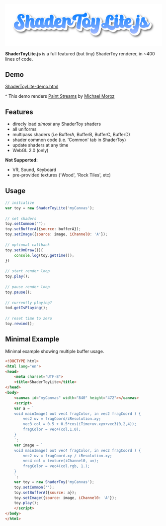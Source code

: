 
<p align="center">
<img src="https://github.com/chipweinberger/ShaderToyLite.js/blob/main/logo.png?raw=true" />
</p>

**ShaderToyLite.js** is a full featured (but tiny) ShaderToy renderer, in ~400 lines of code.

## Demo

[ShaderToyLite-demo.html](https://chipweinberger.github.io/ShaderToyLite.js/ShaderToyLite-demo.html)

^ This demo renders [Paint Streams](https://www.shadertoy.com/view/WtfyDj) by [Michael Moroz](https://michaelmoroz.github.io/Reintegration-Tracking/)

## Features
- direcly load *almost* any ShaderToy shaders
- all uniforms
- multipass shaders (i.e BufferA, BufferB, BufferC, BufferD)
- shader common code (i.e. 'Common' tab in ShaderToy)
- update shaders at any time
- WebGL 2.0 (only)

**Not Supported:**
- VR, Sound, Keyboard
- pre-provided textures ('Wood', 'Rock Tiles', etc)

## Usage

```javascript
// initialize
var toy = new ShaderToyLite('myCanvas');

// set shaders
toy.setCommon("");
toy.setBufferA({source: bufferA});
toy.setImage({source: image, iChannel0: 'A'});

// optional callback
toy.setOnDraw((){
    console.log(toy.getTime());
})

// start render loop
toy.play();

// pause render loop
toy.pause();

// currently playing?
tod.getIsPlaying();

// reset time to zero
toy.rewind();
```

## Minimal Example

Minimal example showing multiple buffer usage.

```html
<!DOCTYPE html>
<html lang="en">
<head>
    <meta charset="UTF-8">
    <title>ShaderToyLite</title>
</head>
<body>
    <canvas id="myCanvas" width="840" height="472"></canvas>
    <script>
    var a = `
    void mainImage( out vec4 fragColor, in vec2 fragCoord ) {
        vec2 uv = fragCoord/iResolution.xy;
        vec3 col = 0.5 + 0.5*cos(iTime+uv.xyx+vec3(0,2,4));
        fragColor = vec4(col,1.0);
    }
    `;
    var image = `
    void mainImage( out vec4 fragColor, in vec2 fragCoord ) {  
        vec2 uv = fragCoord.xy / iResolution.xy;
        vec4 col = texture(iChannel0, uv);
        fragColor = vec4(col.rgb, 1.);
    }
    `;
    var toy = new ShaderToy('myCanvas');
    toy.setCommon('');
    toy.setBufferA({source: a});
    toy.setImage({source: image, iChannel0: 'A'});
    toy.play();
    </script>
</body>
</html>
```
